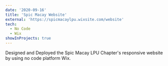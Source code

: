 ```yaml
---
date: '2020-09-16'
title: 'Spic Macay Website'
external: 'https://spicmacaylpu.wixsite.com/website'
tech:
  - No Code
  - Wix
showInProjects: true
---
```


Designed and Deployed the Spic Macay LPU Chapter's responsive website by using no code platform Wix.
